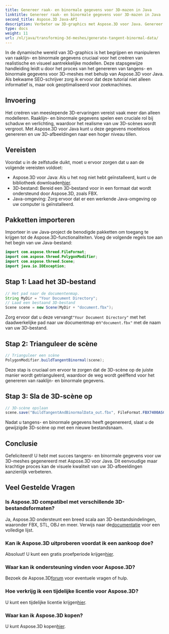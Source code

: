 ```yaml
---
title: Genereer raak- en binormale gegevens voor 3D-mazen in Java
linktitle: Genereer raak- en binormale gegevens voor 3D-mazen in Java
second_title: Aspose.3D Java-API
description: Verbeter uw 3D-graphics met Aspose.3D voor Java. Genereer moeiteloos tangente en binormale gegevens. Probeer nu de gratis proefperiode!
type: docs
weight: 11
url: /nl/java/transforming-3d-meshes/generate-tangent-binormal-data/
---
```

In de dynamische wereld van 3D-graphics is het begrijpen en manipuleren van raaklijn- en binormale gegevens cruciaal voor het creëren van realistische en visueel aantrekkelijke modellen. Deze stapsgewijze handleiding leidt u door het proces van het genereren van tangens- en binormale gegevens voor 3D-meshes met behulp van Aspose.3D voor Java. Als bekwame SEO-schrijver zorg ik ervoor dat deze tutorial niet alleen informatief is, maar ook geoptimaliseerd voor zoekmachines.
## Invoering
Het creëren van meeslepende 3D-ervaringen vereist vaak meer dan alleen modelleren. Raaklijn- en binormale gegevens spelen een cruciale rol bij schaduw en verlichting, waardoor het realisme van uw 3D-scènes wordt vergroot. Met Aspose.3D voor Java kunt u deze gegevens moeiteloos genereren en uw 3D-afbeeldingen naar een hoger niveau tillen.
## Vereisten
Voordat u in de zelfstudie duikt, moet u ervoor zorgen dat u aan de volgende vereisten voldoet:
-  Aspose.3D voor Java: Als u het nog niet hebt geïnstalleerd, kunt u de bibliotheek downloaden[hier](https://releases.aspose.com/3d/java/).
- 3D-bestand: Bereid een 3D-bestand voor in een formaat dat wordt ondersteund door Aspose.3D, zoals FBX.
- Java-omgeving: Zorg ervoor dat er een werkende Java-omgeving op uw computer is geïnstalleerd.
## Pakketten importeren
Importeer in uw Java-project de benodigde pakketten om toegang te krijgen tot de Aspose.3D-functionaliteiten. Voeg de volgende regels toe aan het begin van uw Java-bestand:
```java
import com.aspose.threed.FileFormat;
import com.aspose.threed.PolygonModifier;
import com.aspose.threed.Scene;
import java.io.IOException;
```
## Stap 1: Laad het 3D-bestand
```java
// Het pad naar de documentenmap.
String MyDir = "Your Document Directory";
// Laad een bestaand 3D-bestand
Scene scene = new Scene(MyDir + "document.fbx");
```
 Zorg ervoor dat u deze vervangt`"Your Document Directory"` met het daadwerkelijke pad naar uw documentmap en`"document.fbx"` met de naam van uw 3D-bestand.
## Stap 2: Trianguleer de scène
```java
// Trianguleer een scène
PolygonModifier.buildTangentBinormal(scene);
```
Deze stap is cruciaal om ervoor te zorgen dat de 3D-scène op de juiste manier wordt getrianguleerd, waardoor de weg wordt geëffend voor het genereren van raaklijn- en binormale gegevens.
## Stap 3: Sla de 3D-scène op
```java
// 3D-scène opslaan
scene.save("BuildTangentAndBinormalData_out.fbx", FileFormat.FBX7400ASCII);
```
Nadat u tangens- en binormale gegevens heeft gegenereerd, slaat u de gewijzigde 3D-scène op met een nieuwe bestandsnaam.
## Conclusie
Gefeliciteerd! U hebt met succes tangens- en binormale gegevens voor uw 3D-meshes gegenereerd met Aspose.3D voor Java. Dit eenvoudige maar krachtige proces kan de visuele kwaliteit van uw 3D-afbeeldingen aanzienlijk verbeteren.
## Veel Gestelde Vragen
### Is Aspose.3D compatibel met verschillende 3D-bestandsformaten?
 Ja, Aspose.3D ondersteunt een breed scala aan 3D-bestandsindelingen, waaronder FBX, STL, OBJ en meer. Verwijs naar de[documentatie](https://reference.aspose.com/3d/java/) voor een volledige lijst.
### Kan ik Aspose.3D uitproberen voordat ik een aankoop doe?
 Absoluut! U kunt een gratis proefperiode krijgen[hier](https://releases.aspose.com/).
### Waar kan ik ondersteuning vinden voor Aspose.3D?
 Bezoek de Aspose.3D[forum](https://forum.aspose.com/c/3d/18) voor eventuele vragen of hulp.
### Hoe verkrijg ik een tijdelijke licentie voor Aspose.3D?
 U kunt een tijdelijke licentie krijgen[hier](https://purchase.aspose.com/temporary-license/).
### Waar kan ik Aspose.3D kopen?
 U kunt Aspose.3D kopen[hier](https://purchase.aspose.com/buy).